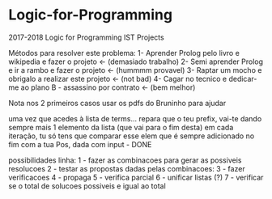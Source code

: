 # Logic-for-Programming
2017-2018 Logic for Programming IST Projects

Métodos para resolver este problema:
  1- Aprender Prolog pelo livro e wikipedia e fazer o projeto <- (demasiado trabalho)
  2- Semi aprender Prolog e ir a rambo e fazer o projeto <- (hummmm provavel)
  3- Raptar um mocho e obrigalo a realizar este projeto <- (not bad)
  4- Cagar no tecnico e dedicar-me ao plano B - assassino por contrato <- (bem melhor)

Nota nos 2 primeiros casos usar os pdfs do Bruninho para ajudar



uma vez que acedes à lista de terms...
repara que o teu prefix, vai-te dando sempre mais 1 elemento da lista (que vai para o fim desta) em cada iteração, tu só tens que comparar esse elem que é sempre adicionado no fim com a tua Pos, dada com input - DONE

possibilidades linha:
  1 - fazer as combinacoes para gerar as possiveis resolucoes
  2 - testar as propostas dadas pelas combinacoes:
  3 - fazer verificacoes
  4 - propaga
  5 - verifica parcial
  6 - unificar listas (?)
  7 - verificar se o total de solucoes possiveis e igual ao total
